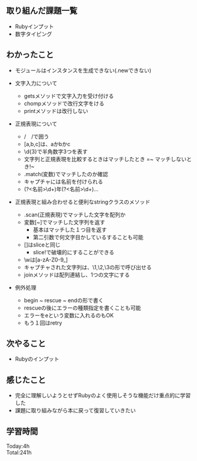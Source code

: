 ## 取り組んだ課題一覧
- Rubyインプット
- 数字タイピング
## わかったこと
- モジュールはインスタンスを生成できない(.newできない)
- 文字入力について
  - getsメソッドで文字入力を受け付ける
  - chompメソッドで改行文字をける
  - printメソッドは改行しない
- 正規表現について
  - /　/で囲う
  - [a,b,c]は、aかbかc
  - \d{3}で半角数字3つを表す
  - 文字列と正規表現を比較するときはマッチしたとき =~ マッチしないとき!~
  - .match(変数)でマッチしたのか確認
  - キャプチャには名前を付けられる
  - (?<名前>\d+)年(?<名前>\d+)...
- 正規表現と組み合わせると便利なstringクラスのメソッド
  - .scan(正規表現)でマッチした文字を配列か
  - 変数[~]でマッチした文字列を返す
    - 基本はマッチした１つ目を返す
    - 第二引数で何文字目かしているすることも可能
  - []はsliceと同じ
    - slice!で破壊的にすることができる
  - \wは[a-zA-Z0-9_]
  - キャプチャされた文字列は、\1,\2,\3の形で呼び出せる
  - joinメソッドは配列連結し、1つの文字にする

 - 例外処理
   - begin ~ rescue ~ endの形で書く
   - rescueの後にエラーの種類指定を書くことも可能
   - エラーをeという変数に入れるのもOK
   - もう１回はretry  
## 次やること
- Rubyのインプット
## 感じたこと
- 完全に理解しいようとせずRubyのよく使用しそうな機能だけ重点的に学習した
- 課題に取り組みながら本に戻って復習していきたい
## 学習時間
Today:4h  
Total:241h  
